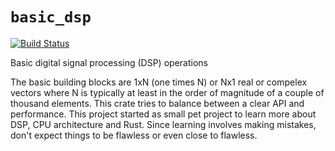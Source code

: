# `basic_dsp`

[![Build Status](https://api.travis-ci.org/liebharc/basic_dsp.png)](https://travis-ci.org/liebharc/basic_dsp)

Basic digital signal processing (DSP) operations

The basic building blocks are 1xN (one times N) or Nx1 real or compelex vectors where N is typically at least in the order of magnitude of a couple of thousand elements. This crate tries to balance between a clear API and performance.
This project started as small pet project to learn more about DSP, CPU architecture and Rust. Since learning involves making mistakes, don't expect things to be flawless or even close to flawless.
